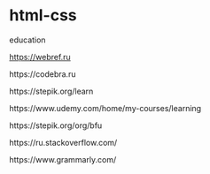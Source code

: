 # html-css
education

https://webref.ru
<p>https://codebra.ru</p>
<p>https://stepik.org/learn</p>
<p>https://www.udemy.com/home/my-courses/learning</p>
<p>https://stepik.org/org/bfu</p>
<p>https://ru.stackoverflow.com/</p>
<p>https://www.grammarly.com/</p>

